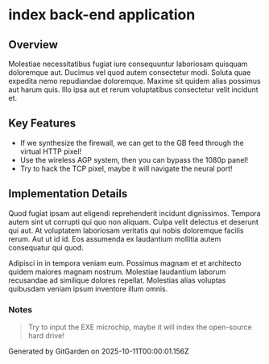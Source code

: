 # index back-end application

## Overview
Molestiae necessitatibus fugiat iure consequuntur laboriosam quisquam doloremque aut. Ducimus vel quod autem consectetur modi. Soluta quae expedita nemo repudiandae doloremque. Maxime sit quidem alias possimus aut harum quis. Illo ipsa aut et rerum voluptatibus consectetur velit incidunt et.

## Key Features
- If we synthesize the firewall, we can get to the GB feed through the virtual HTTP pixel!
- Use the wireless AGP system, then you can bypass the 1080p panel!
- Try to hack the TCP pixel, maybe it will navigate the neural port!

## Implementation Details
Quod fugiat ipsam aut eligendi reprehenderit incidunt dignissimos. Tempora autem sint ut corrupti qui quo non aliquam. Culpa velit delectus et deserunt qui aut. At voluptatem laboriosam veritatis qui nobis doloremque facilis rerum. Aut ut id id. Eos assumenda ex laudantium mollitia autem consequatur qui quod.
 Adipisci in in tempora veniam eum. Possimus magnam et et architecto quidem maiores magnam nostrum. Molestiae laudantium laborum recusandae ad similique dolores repellat. Molestias alias voluptas quibusdam veniam ipsum inventore illum omnis.

### Notes
> Try to input the EXE microchip, maybe it will index the open-source hard drive!

Generated by GitGarden on 2025-10-11T00:00:01.156Z